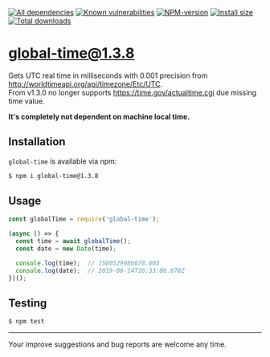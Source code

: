 [![All dependencies](https://img.shields.io/librariesio/release/npm/global-time/1.3.8?label=all%20dependencies)](https://libraries.io/npm/global-time/1.3.8)
[![Known vulnerabilities](https://img.shields.io/snyk/vulnerabilities/npm/global-time@1.3.8?label=known%20vulnerabilities)](https://snyk.io/test/npm/global-time/1.3.8)
[![NPM-version](https://img.shields.io/badge/npm-v1.3.8-blue.svg)](https://www.npmjs.com/package/global-time/v/1.3.8)
[![Install size](https://packagephobia.now.sh/badge?p=global-time@1.3.8)](https://packagephobia.now.sh/result?p=global-time@1.3.8)
[![Total downloads](https://img.shields.io/npm/dt/global-time?label=total%20downloads)](https://npm-stat.com/charts.html?package=global-time)

# global-time@1.3.8

Gets UTC real time in milliseconds with 0.001 precision from http://worldtimeapi.org/api/timezone/Etc/UTC. \
From v1.3.0 no longer supports https://time.gov/actualtime.cgi due missing time value.

**It's completely not dependent on machine local time.**

## Installation
`global-time` is available via npm:
``` bash
$ npm i global-time@1.3.8
```

## Usage
``` js
const globalTime = require('global-time');

(async () => {
  const time = await globalTime();
  const date = new Date(time);

  console.log(time);  // 1560529986678.603
  console.log(date);  // 2019-06-14T16:33:06.678Z
})();
```

## Testing
``` bash
$ npm test
```

---

Your improve suggestions and bug reports are welcome any time.
